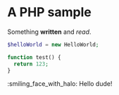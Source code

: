 [
  id: php-sample
  tags:
    - a
    - b
    - c
  locations:
    - /php
    - /php/deeper
    - /php/folder/somewhere
]: #

# A PHP sample

Something **written** and _read_.

````php
$helloWorld = new HelloWorld;

function test() {
  return 123;
}
````

:smiling_face_with_halo: Hello dude!
